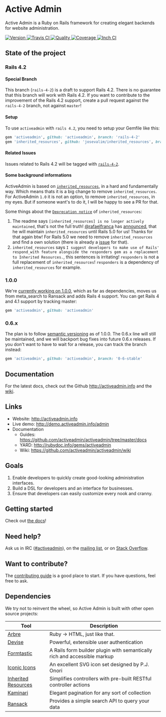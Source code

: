# Active Admin

Active Admin is a Ruby on Rails framework for creating elegant backends for website administration.

[![Version         ](http://img.shields.io/gem/v/activeadmin.svg)                               ](https://rubygems.org/gems/activeadmin)
[![Travis CI       ](http://img.shields.io/travis/activeadmin/activeadmin/master.svg)           ](https://travis-ci.org/activeadmin/activeadmin)
[![Quality         ](http://img.shields.io/codeclimate/github/activeadmin/activeadmin.svg)      ](https://codeclimate.com/github/activeadmin/activeadmin)
[![Coverage        ](http://img.shields.io/coveralls/activeadmin/activeadmin.svg)               ](https://coveralls.io/r/activeadmin/activeadmin)
[![Inch CI         ](http://inch-ci.org/github/activeadmin/activeadmin.svg?branch=master)       ](http://inch-ci.org/github/activeadmin/activeadmin)

## State of the project

### Rails 4.2

#### Special Branch

This branch (`rails-4-2`) is a draft to support Rails 4.2. There is no guarantee that this branch will work with Rails 4.2.
If you want to contribute to the improvement of the Rails 4.2 support, create a pull request against the `rails-4-2` branch, not against `master`!

#### Setup

To use `activeadmin` with `rails 4.2`, you need to setup your Gemfile like this:

```ruby
gem 'activeadmin', github: 'activeadmin', branch: 'rails-4-2'
gem 'inherited_resources', github: 'josevalim/inherited_resources', branch: 'rails-4-2'
```

#### Related Issues

Issues related to Rails 4.2 will be tagged with [`rails-4-2`](https://github.com/activeadmin/activeadmin/labels/rails-4-2).

#### Some background informations

ActiveAdmin is based on [`inherited_resources`](https://github.com/josevalim/inherited_resources), in a hard and fundamentally way. Which means thats it is a big change to remove `inherited_resources`. For ActiveAdmin `1.0` it is not an option, to remove `inherited_resources`, in my eyes. But if someone want's to do it, I will be happy to see a PR for that.

Some things about the [`Deprecation notice`](https://github.com/josevalim/inherited_resources#deprecation-notice) of `inherited_resources`:

1. The readme says `[inherited_resources] is no longer actively maintained`, that's not the full truth! [@rafaelfranca](https://github.com/rafaelfranca) has [announced](https://github.com/activeadmin/activeadmin/pull/3193#issuecomment-62421649), that he will maintain `inherited_resources` until Rails 5.0 for us! Thanks for that again btw! For Rails 5.0 we need to remove `inherited_resources` and find a own solution (there is already a [issue](https://github.com/activeadmin/activeadmin/issues/3604) for that).
2. `inherited_resources` says `I suggest developers to make use of Rails' respond_with feature alongside the responders gem as a replacement to Inherited Resources.`, this sentences is irritating! `responders` is not a full replacement of `inherited_resources`! `responders` is a dependency of `inherited_resources` for example.

### 1.0.0

We're [currently working on 1.0.0](https://github.com/activeadmin/activeadmin/issues?milestone=18),
which as far as dependencies, moves us from meta_search to Ransack and adds Rails 4 support.
You can get Rails 4 and 4.1 support by tracking master:

```ruby
gem 'activeadmin', github: 'activeadmin'
```

### 0.6.x

The plan is to follow [semantic versioning](http://semver.org/) as of 1.0.0. The 0.6.x line will
still be maintained, and we will backport bug fixes into future 0.6.x releases. If you don't want
to have to wait for a release, you can track the branch instead:

```ruby
gem 'activeadmin', github: 'activeadmin', branch: '0-6-stable'
```

## Documentation

For the latest docs, check out the Github <http://activeadmin.info> and the [wiki](https://github.com/activeadmin/activeadmin/wiki).

## Links

* Website: <http://activeadmin.info>
* Live demo: <http://demo.activeadmin.info/admin>
* Documentation
  * Guides: <https://github.com/activeadmin/activeadmin/tree/master/docs>
  * YARD: <http://rubydoc.info/gems/activeadmin>
  * Wiki: <https://github.com/activeadmin/activeadmin/wiki>

## Goals

1. Enable developers to quickly create good-looking administration interfaces.
2. Build a DSL for developers and an interface for businesses.
3. Ensure that developers can easily customize every nook and cranny.

## Getting started

Check out [the docs](http://activeadmin.info/0-installation.html)!

## Need help?

Ask us in IRC ([#activeadmin](https://webchat.freenode.net/?channels=activeadmin)), on the
[mailing list](http://groups.google.com/group/activeadmin), or on
[Stack Overflow](http://stackoverflow.com/questions/tagged/activeadmin).

## Want to contribute?

The [contributing guide](https://github.com/activeadmin/activeadmin/blob/master/CONTRIBUTING.md)
is a good place to start. If you have questions, feel free to ask.

## Dependencies

We try not to reinvent the wheel, so Active Admin is built with other open source projects:

Tool                  | Description
--------------------- | -----------
[Arbre]               | Ruby -> HTML, just like that.
[Devise]              | Powerful, extensible user authentication
[Formtastic]          | A Rails form builder plugin with semantically rich and accessible markup
[Iconic Icons]        | An excellent SVG icon set designed by P.J. Onori
[Inherited Resources] | Simplifies controllers with pre-built RESTful controller actions
[Kaminari]            | Elegant pagination for any sort of collection
[Ransack]             | Provides a simple search API to query your data

[Arbre]: https://github.com/activeadmin/arbre
[Devise]: https://github.com/plataformatec/devise
[Formtastic]: https://github.com/justinfrench/formtastic
[Iconic Icons]: http://somerandomdude.com/projects/iconic
[Inherited Resources]: https://github.com/josevalim/inherited_resources
[Kaminari]: https://github.com/kaminari/kaminari
[Ransack]: https://github.com/activerecord-hackery/ransack
